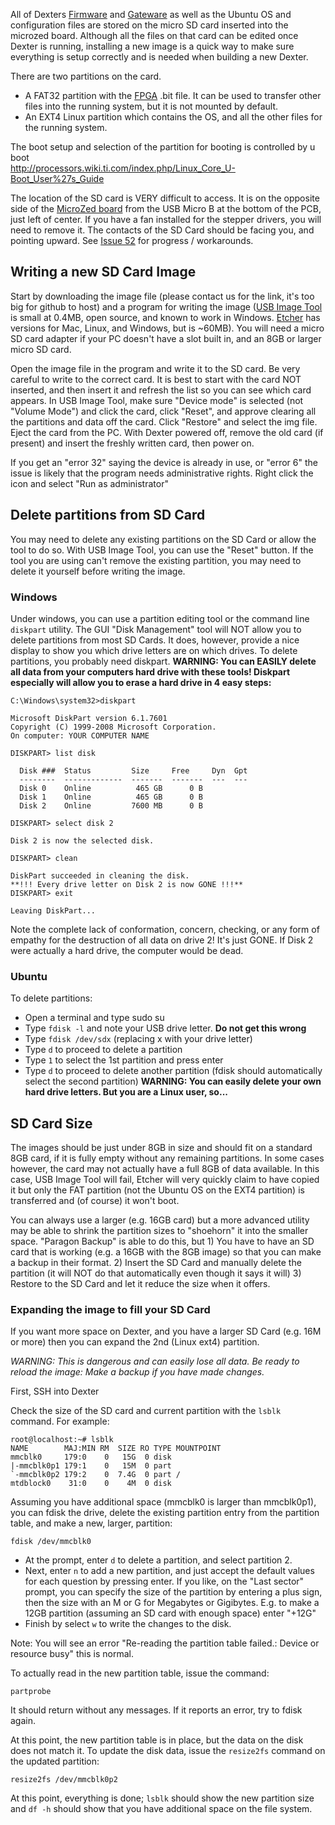 All of Dexters [Firmware](Firmware) and [Gateware](Gateware) as well as the Ubuntu OS and configuration files are stored on the micro SD card inserted into the microzed board. Although all the files on that card can be edited once Dexter is running, installing a new image is a quick way to make sure everything is setup correctly and is needed when building a new Dexter.

There are two partitions on the card. 
- A FAT32 partition with the [FPGA](Gateware) .bit file. It can be used to transfer other files into the running system, but it is not mounted by default.
- An EXT4 Linux partition which contains the OS, and all the other files for the running system. 

The boot setup and selection of the partition for booting is controlled by u boot<BR>
http://processors.wiki.ti.com/index.php/Linux_Core_U-Boot_User%27s_Guide

The location of the SD card is VERY difficult to access. It is on the opposite side of the [MicroZed board](MicroZed) from the USB Micro B at the bottom of the PCB, just left of center. If you have a fan installed for the stepper drivers, you will need to remove it. The contacts of the SD Card should be facing you, and pointing upward. See [Issue 52](https://github.com/HaddingtonDynamics/Dexter/issues/52) for progress / workarounds.

## Writing a new SD Card Image
Start by downloading the image file (please contact us for the link, it's too big for github to host) and a program for writing the image ([USB Image Tool](http://www.alexpage.de/usb-image-tool/download/) is small at 0.4MB, open source, and known to work in Windows. [Etcher](https://etcher.io/) has versions for Mac, Linux, and Windows, but is ~60MB). You will need a micro SD card adapter if your PC doesn't have a slot built in, and an 8GB or larger micro SD card.

Open the image file in the program and write it to the SD card. Be very careful to write to the correct card. It is best to start with the card NOT inserted, and then insert it and refresh the list so you can see which card appears. In USB Image Tool, make sure "Device mode" is selected (not "Volume Mode") and click the card, click "Reset", and approve clearing all the partitions and data off the card. Click "Restore" and select the img file. Eject the card from the PC. With Dexter powered off, remove the old card (if present) and insert the freshly written card, then power on. 

If you get an "error 32" saying the device is already in use, or "error 6" the issue is likely that the program needs administrative rights. Right click the icon and select "Run as administrator"

## Delete partitions from SD Card
You may need to delete any existing partitions on the SD Card or allow the tool to do so. With USB Image Tool, you can use the "Reset" button. If the tool you are using can't remove the existing partition, you may need to delete it yourself before writing the image. 

### Windows
Under windows, you can use a partition editing tool or the command line `diskpart` utility. The GUI "Disk Management" tool will NOT allow you to delete partitions from most SD Cards. It does, however, provide a nice display to show you which drive letters are on which drives. To delete partitions, you probably need diskpart. **WARNING: You can EASILY delete all data from your computers hard drive with these tools! Diskpart especially will allow you to erase a hard drive in 4 easy steps:**
````
C:\Windows\system32>diskpart

Microsoft DiskPart version 6.1.7601
Copyright (C) 1999-2008 Microsoft Corporation.
On computer: YOUR COMPUTER NAME

DISKPART> list disk

  Disk ###  Status         Size     Free     Dyn  Gpt
  --------  -------------  -------  -------  ---  ---
  Disk 0    Online          465 GB      0 B
  Disk 1    Online          465 GB      0 B
  Disk 2    Online         7600 MB      0 B

DISKPART> select disk 2

Disk 2 is now the selected disk.

DISKPART> clean

DiskPart succeeded in cleaning the disk.
**!!! Every drive letter on Disk 2 is now GONE !!!**
DISKPART> exit

Leaving DiskPart...
````
Note the complete lack of conformation, concern, checking, or any form of empathy for the destruction of all data on drive 2! It's just GONE. If Disk 2 were actually a hard drive, the computer would be dead. 

### Ubuntu
To delete partitions:
- Open a terminal and type sudo su
- Type `fdisk -l` and note your USB drive letter. **Do not get this wrong**
- Type `fdisk /dev/sdx` (replacing x with your drive letter)
- Type `d` to proceed to delete a partition
- Type `1` to select the 1st partition and press enter
- Type `d` to proceed to delete another partition (fdisk should automatically select the second partition)
**WARNING: You can easily delete your own hard drive letters. But you are a Linux user, so...**

## SD Card Size
The images should be just under 8GB in size and should fit on a standard 8GB card, if it is fully empty without any remaining partitions. In some cases however, the card may not actually have a full 8GB of data available. In this case, USB Image Tool will fail, Etcher will very quickly claim to have copied it but only the FAT partition (not the Ubuntu OS on the EXT4 partition) is transferred and (of course) it won't boot.

You can always use a larger (e.g. 16GB card) but a more advanced utility may be able to shrink the partition sizes to "shoehorn" it into the smaller space. "Paragon Backup" is able to do this, but 1) You have to have an SD card that is working (e.g. a 16GB with the 8GB image) so that you can make a backup in their format. 2) Insert the SD Card and manually delete the partition (it will NOT do that automatically even though it says it will) 3) Restore to the SD Card and let it reduce the size when it offers. 

### Expanding the image to fill your SD Card
If you want more space on Dexter, and you have a larger SD Card (e.g. 16M or more) then you can expand the 2nd (Linux ext4) partition. 

_WARNING: This is dangerous and can easily lose all data. Be ready to reload the image: Make a backup if you have made changes._

First, SSH into Dexter

Check the size of the SD card and current partition with the `lsblk` command. For example:
````
root@localhost:~# lsblk
NAME        MAJ:MIN RM  SIZE RO TYPE MOUNTPOINT
mmcblk0     179:0    0   15G  0 disk
|-mmcblk0p1 179:1    0   15M  0 part
`-mmcblk0p2 179:2    0  7.4G  0 part /
mtdblock0    31:0    0    4M  0 disk
````
Assuming you have additional space (mmcblk0 is larger than mmcblk0p1), you can fdisk the drive, delete the existing partition entry from the partition table, and make a new, larger, partition:
````
fdisk /dev/mmcblk0
````
- At the prompt, enter `d` to delete a partition, and select partition 2.
- Next, enter `n` to add a new partition, and just accept the default values for each question by pressing enter. If you like, on the "Last sector" prompt, you can specify the size of the partition by entering a plus sign, then the size with an M or G for Megabytes or Gigibytes. E.g. to make a 12GB partition (assuming an SD card with enough space) enter "+12G"
- Finish by select `w` to write the changes to the disk.

Note: You will see an error "Re-reading the partition table failed.: Device or resource busy" this is normal. 

To actually read in the new partition table, issue the command: 
````
partprobe
````
It should return without any messages. If it reports an error, try to fdisk again.

At this point, the new partition table is in place, but the data on the disk does not match it. To update the disk data, issue the `resize2fs` command on the updated partition:
````
resize2fs /dev/mmcblk0p2
````
At this point, everything is done; `lsblk` should show the new partition size and `df -h` should show that you have additional space on the file system.
